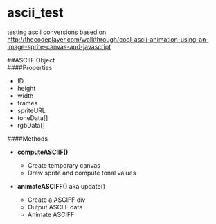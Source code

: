 # ascii_test
testing ascii conversions based on http://thecodeplayer.com/walkthrough/cool-ascii-animation-using-an-image-sprite-canvas-and-javascript
  
##ASCIIF Object  
####Properties
- ID
- height
- width
- frames
- spriteURL
- 	toneData[]
- 	rgbData[]

####Methods
- **computeASCIIF()**
	- Create temporary canvas
	- Draw sprite and compute tonal values
	
- **animateASCIFF()** aka update()
	- Create a ASCIFF div
	- Output ASCIIF data
	- Animate ASCIFF 